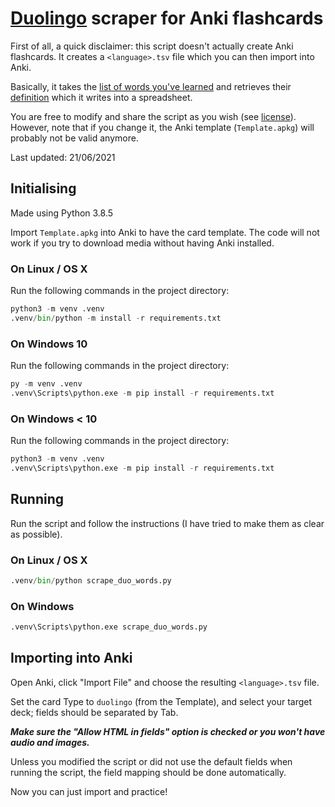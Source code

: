 # [Duolingo](https://www.duolingo.com/) scraper for Anki flashcards

First of all, a quick disclaimer: this script doesn't actually create Anki flashcards. It creates a `<language>.tsv` file which you can then import into Anki.

Basically, it takes the [list of words you've learned](https://www.duolingo.com/words) and retrieves their [definition](https://www.duolingo.com/dictionary) which it writes into a spreadsheet.

You are free to modify and share the script as you wish (see [license](https://github.com/rykerish/duolingo_scraper/blob/main/LICENSE)). However, note that if you change it, the Anki template (`Template.apkg`) will probably not be valid anymore.

Last updated: 21/06/2021

## Initialising

Made using Python 3.8.5

Import `Template.apkg` into Anki to have the card template. The code will not work if you try to download media without having Anki installed.

### On Linux / OS X

Run the following commands in the project directory:
```python
python3 -m venv .venv
.venv/bin/python -m install -r requirements.txt
```

### On Windows 10

Run the following commands in the project directory:
```python
py -m venv .venv
.venv\Scripts\python.exe -m pip install -r requirements.txt
```

### On Windows < 10

Run the following commands in the project directory:
```python
python3 -m venv .venv
.venv\Scripts\python.exe -m pip install -r requirements.txt
```

## Running

Run the script and follow the instructions (I have tried to make them as clear as possible).

### On Linux / OS X

```python
.venv/bin/python scrape_duo_words.py
```

### On Windows

```python
.venv\Scripts\python.exe scrape_duo_words.py
```

## Importing into Anki

Open Anki, click "Import File" and choose the resulting `<language>.tsv` file. 

Set the card Type to `duolingo` (from the Template), and select your target deck; fields should be separated by Tab.

***Make sure the "Allow HTML in fields" option is checked or you won't have audio and images.***

Unless you modified the script or did not use the default fields when running the script, the field mapping should be done automatically.

Now you can just import and practice!
